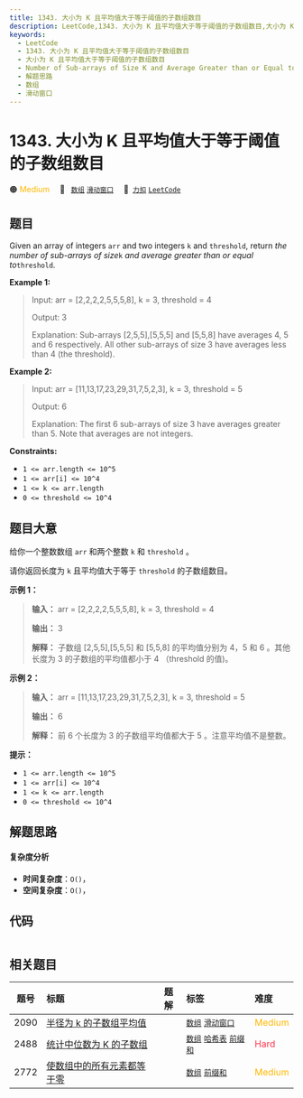 ```yaml
---
title: 1343. 大小为 K 且平均值大于等于阈值的子数组数目
description: LeetCode,1343. 大小为 K 且平均值大于等于阈值的子数组数目,大小为 K 且平均值大于等于阈值的子数组数目,Number of Sub-arrays of Size K and Average Greater than or Equal to Threshold,解题思路,数组,滑动窗口
keywords:
  - LeetCode
  - 1343. 大小为 K 且平均值大于等于阈值的子数组数目
  - 大小为 K 且平均值大于等于阈值的子数组数目
  - Number of Sub-arrays of Size K and Average Greater than or Equal to Threshold
  - 解题思路
  - 数组
  - 滑动窗口
---
```


# 1343. 大小为 K 且平均值大于等于阈值的子数组数目

🟠 <font color=#ffb800>Medium</font>&emsp; 🔖&ensp; [`数组`](/tag/array.md) [`滑动窗口`](/tag/sliding-window.md)&emsp; 🔗&ensp;[`力扣`](https://leetcode.cn/problems/number-of-sub-arrays-of-size-k-and-average-greater-than-or-equal-to-threshold) [`LeetCode`](https://leetcode.com/problems/number-of-sub-arrays-of-size-k-and-average-greater-than-or-equal-to-threshold)

## 题目

Given an array of integers `arr` and two integers `k` and `threshold`, return
_the number of sub-arrays of size_`k` _and average greater than or equal
to_`threshold`.



**Example 1:**

> Input: arr = [2,2,2,2,5,5,5,8], k = 3, threshold = 4
> 
> Output: 3
> 
> Explanation: Sub-arrays [2,5,5],[5,5,5] and [5,5,8] have averages 4, 5 and 6 respectively. All other sub-arrays of size 3 have averages less than 4 (the threshold).

**Example 2:**

> Input: arr = [11,13,17,23,29,31,7,5,2,3], k = 3, threshold = 5
> 
> Output: 6
> 
> Explanation: The first 6 sub-arrays of size 3 have averages greater than 5. Note that averages are not integers.

**Constraints:**

  * `1 <= arr.length <= 10^5`
  * `1 <= arr[i] <= 10^4`
  * `1 <= k <= arr.length`
  * `0 <= threshold <= 10^4`


## 题目大意

给你一个整数数组 `arr` 和两个整数 `k` 和 `threshold` 。

请你返回长度为 `k` 且平均值大于等于 `threshold` 的子数组数目。



**示例 1：**

> 
> 
> 
> 
> 
> **输入：** arr = [2,2,2,2,5,5,5,8], k = 3, threshold = 4
> 
> **输出：** 3
> 
> **解释：** 子数组 [2,5,5],[5,5,5] 和 [5,5,8] 的平均值分别为 4，5 和 6 。其他长度为 3 的子数组的平均值都小于 4 （threshold 的值)。
> 
> 

**示例 2：**

> 
> 
> 
> 
> 
> **输入：** arr = [11,13,17,23,29,31,7,5,2,3], k = 3, threshold = 5
> 
> **输出：** 6
> 
> **解释：** 前 6 个长度为 3 的子数组平均值都大于 5 。注意平均值不是整数。
> 
> 



**提示：**

  * `1 <= arr.length <= 10^5`
  * `1 <= arr[i] <= 10^4`
  * `1 <= k <= arr.length`
  * `0 <= threshold <= 10^4`


## 解题思路

#### 复杂度分析

- **时间复杂度**：`O()`，
- **空间复杂度**：`O()`，

## 代码

```javascript

```

## 相关题目

<!-- prettier-ignore -->
| 题号 | 标题 | 题解 | 标签 | 难度 |
| :------: | :------ | :------: | :------ | :------ |
| 2090 | [半径为 k 的子数组平均值](https://leetcode.com/problems/k-radius-subarray-averages) |  |  [`数组`](/tag/array.md) [`滑动窗口`](/tag/sliding-window.md) | <font color=#ffb800>Medium</font> |
| 2488 | [统计中位数为 K 的子数组](https://leetcode.com/problems/count-subarrays-with-median-k) |  |  [`数组`](/tag/array.md) [`哈希表`](/tag/hash-table.md) [`前缀和`](/tag/prefix-sum.md) | <font color=#ff334b>Hard</font> |
| 2772 | [使数组中的所有元素都等于零](https://leetcode.com/problems/apply-operations-to-make-all-array-elements-equal-to-zero) |  |  [`数组`](/tag/array.md) [`前缀和`](/tag/prefix-sum.md) | <font color=#ffb800>Medium</font> |